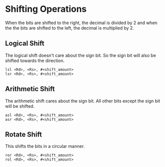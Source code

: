 # Shifting Operations
When the bits are shifted to the right, the decimal is divided by 2 and when the the bits are shifted to the left, the decimal is multiplied by 2.
## Logical Shift
The logical shift doesn't care about the sign bit. So the sign bit will also be shifted towards the direction.

```assembly
lsl <Rd>, <Rs>, #<shift_amount>
lsr <Rd>, <Rs>, #<shift_amount>
```

## Arithmetic Shift
The arithmetic shift cares about the sign bit. All other bits except the sign bit will be shifted.

```assembly
asl <Rd>, <Rs>, #<shift_amount>
asr <Rd>, <Rs>, #<shift_amount>
```

## Rotate Shift
This shifts the bits in a circular manner.

```assembly
ror <Rd>, <Rs>, #<shift_amount>
rol <Rd>, <Rs>, #<shift_amount>
```